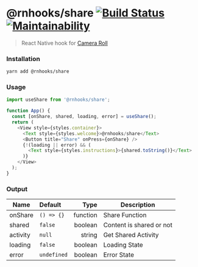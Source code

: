# @rnhooks/share [![Build Status](https://travis-ci.com/react-native-hooks/share.svg?branch=master)](https://travis-ci.com/react-native-hooks/share) [![Maintainability](https://api.codeclimate.com/v1/badges/1193d3c7e4cac429b41d/maintainability)](https://codeclimate.com/github/react-native-hooks/sharel/maintainability)

> React Native hook for [Camera Roll](https://facebook.github.io/react-native/docs/cameraroll#docsNav)

### Installation

```bash
yarn add @rnhooks/share
```

### Usage

```js
import useShare from '@rnhooks/share';

function App() {
  const [onShare, shared, loading, error] = useShare();
  return (
    <View style={styles.container}>
      <Text style={styles.welcome}>@rnhooks/share</Text>
      <Button title="Share" onPress={onShare} />
      {!(loading || error) && (
        <Text style={styles.instructions}>{shared.toString()}</Text>
      )}
    </View>
  );
}

```

### Output

| Name      | Default    | Type     | Description                  |
| --------- | :--------- | --------:| ---------------------------- |
| onShare   | `() => {}` | function | Share Function               |
| shared    | `false`    | boolean  | Content is shared or not     |
| activity  | `null`     | string   | Get Shared Activity          |
| loading   | `false`    | boolean  | Loading State                |
| error     | `undefined`| boolean  | Error State                  |
